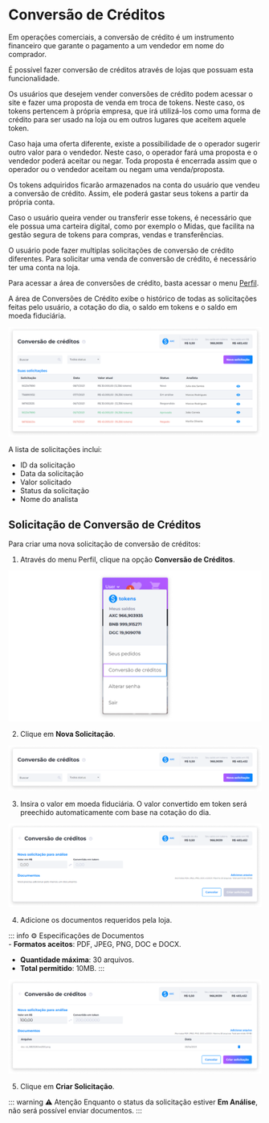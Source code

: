 # Conversão de Créditos
Em operações comerciais, a conversão de crédito é um instrumento financeiro que garante o pagamento a um vendedor em nome do comprador.

É possível fazer conversão de créditos através de lojas que possuam esta funcionalidade.

Os usuários que desejem vender conversões de crédito podem acessar o site e fazer uma proposta de venda em troca de tokens. Neste caso, os tokens pertencem à própria empresa, que irá utilizá-los como uma forma de crédito para ser usado na loja ou em outros lugares que aceitem aquele token.

Caso haja uma oferta diferente, existe a possibilidade de o operador sugerir outro valor para o vendedor. Neste caso, o operador fará uma proposta e o vendedor poderá aceitar ou negar. Toda proposta é encerrada assim que o operador ou o vendedor aceitam ou negam uma venda/proposta.

Os tokens adquiridos ficarão armazenados na conta do usuário que vendeu a conversão de crédito. Assim, ele poderá gastar seus tokens a partir da própria conta.

Caso o usuário queira vender ou transferir esse tokens, é necessário que ele possua uma carteira digital, como por exemplo o Midas, que facilita na gestão segura de tokens para compras, vendas e transferências.

O usuário pode fazer multiplas solicitações de conversão de crédito diferentes. Para solicitar uma venda de conversão de crédito, é necessário ter uma conta na loja.

Para acessar a área de conversões de crédito, basta acessar o menu [Perfil](../profile/profile.md).

A área de Conversões de Crédito exibe o histórico de todas as solicitações feitas pelo usuário, a cotação do dia, o saldo em tokens e o saldo em moeda fiduciária.

![image](../img/profile/profile_creditconversion.png)

A lista de solicitações inclui:

- ID da solicitação
- Data da solicitação
- Valor solicitado
- Status da solicitação
- Nome do analista

## Solicitação de Conversão de Créditos
Para criar uma nova solicitação de conversão de créditos:

1. Através do menu Perfil, clique na opção **Conversão de Créditos**.

![image](../img/profile/profile_menu_creditconversion.png)

2. Clique em **Nova Solicitação**.

![image](../img/profile/profile_creditconversion_new.png)

3. Insira o valor em moeda fiduciária. O valor convertido em token será preechido automaticamente com base na cotação do dia.

![image](../img/profile/profile_creditconversion_request.png)

4. Adicione os documentos requeridos pela loja.

::: info ⚙️ <infoblocktitle>Especificações de Documentos</infoblocktitle>
<br>
<infoblocktext>- <b>Formatos aceitos</b>: PDF, JPEG, PNG, DOC e DOCX.<br>
- <b>Quantidade máxima</b>: 30 arquivos.<br>
- <b>Total permitido</b>: 10MB.</infoblocktext>
:::

![image](../img/profile/profile_creditconversion_file.png)

5. Clique em **Criar Solicitação**.

::: warning ⚠️ <warningblocktitle>Atenção</warningblocktitle>
<warningblocktext>Enquanto o status da solicitação estiver <b>Em Análise</b>, não será possível enviar documentos.</warningblocktext>
:::